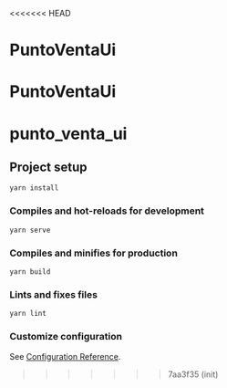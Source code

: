 <<<<<<< HEAD
# PuntoVentaUi
PuntoVentaUi
=======
# punto_venta_ui

## Project setup
```
yarn install
```

### Compiles and hot-reloads for development
```
yarn serve
```

### Compiles and minifies for production
```
yarn build
```

### Lints and fixes files
```
yarn lint
```

### Customize configuration
See [Configuration Reference](https://cli.vuejs.org/config/).
>>>>>>> 7aa3f35 (init)
